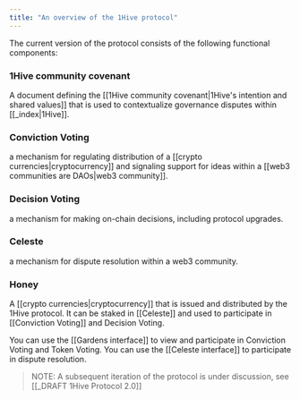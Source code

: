 ```yaml
---
title: "An overview of the 1Hive protocol"
---
```


The current version of the protocol consists of the following functional components:

### 1Hive community covenant 
A document defining the [[1Hive community covenant|1Hive's intention and shared values]] that is used to contextualize governance disputes within [[_index|1Hive]]. 

### Conviction Voting 
a mechanism for regulating distribution of a [[crypto currencies|cryptocurrency]] and signaling support for ideas within a [[web3 communities are DAOs|web3 community]]. 

### Decision Voting
a mechanism for making on-chain decisions, including protocol upgrades. 

### Celeste
a mechanism for dispute resolution within a web3 community. 

### Honey
A [[crypto currencies|cryptocurrency]] that is issued and distributed by the 1Hive protocol. It can be staked in [[Celeste]] and used to participate in [[Conviction Voting]] and Decision Voting.  

You can use the [[Gardens interface]] to view and participate in Conviction Voting and Token Voting. You can use the [[Celeste interface]] to participate in dispute resolution. 

> NOTE: A subsequent iteration of the protocol is under discussion, see [[_DRAFT 1Hive Protocol 2.0]]